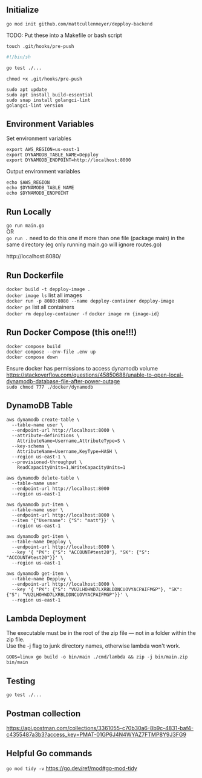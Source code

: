## Initialize

`go mod init github.com/mattcullenmeyer/depploy-backend`

TODO: Put these into a Makefile or bash script

`touch .git/hooks/pre-push`

```sh
#!/bin/sh

go test ./...
```

`chmod +x .git/hooks/pre-push`

```
sudo apt update
sudo apt install build-essential
sudo snap install golangci-lint
golangci-lint version
```

## Environment Variables

Set environment variables

```
export AWS_REGION=us-east-1
export DYNAMODB_TABLE_NAME=Depploy
export DYNAMODB_ENDPOINT=http://localhost:8000
```

Output environment variables

```
echo $AWS_REGION
echo $DYNAMODB_TABLE_NAME
echo $DYNAMODB_ENDPOINT
```

## Run Locally

`go run main.go`  
OR  
`go run .` need to do this one if more than one file (package main) in the same directory (eg only running main.go will ignore routes.go)

http://localhost:8080/

## Run Dockerfile

`docker build -t depploy-image .`  
`docker image ls` list all images  
`docker run -p 8080:8080 --name depploy-container depploy-image`  
`docker ps` list all containers  
`docker rm depploy-container -f`
`docker image rm {image-id}`

## Run Docker Compose (this one!!!)

`docker compose build`  
`docker compose --env-file .env up`  
`docker compose down`

Ensure docker has permissions to access dynamodb volume  
https://stackoverflow.com/questions/45850688/unable-to-open-local-dynamodb-database-file-after-power-outage  
`sudo chmod 777 ./docker/dynamodb`

## DynamoDB Table

```
aws dynamodb create-table \
  --table-name user \
  --endpoint-url http://localhost:8000 \
  --attribute-definitions \
    AttributeName=Username,AttributeType=S \
  --key-schema \
    AttributeName=Username,KeyType=HASH \
  --region us-east-1 \
  --provisioned-throughput \
    ReadCapacityUnits=1,WriteCapacityUnits=1
```

```
aws dynamodb delete-table \
  --table-name user
  --endpoint-url http://localhost:8000
  --region us-east-1
```

```
aws dynamodb put-item \
  --table-name user \
  --endpoint-url http://localhost:8000 \
  --item '{"Username": {"S": "matt"}}' \
  --region us-east-1
```

```
aws dynamodb get-item \
  --table-name Depploy \
  --endpoint-url http://localhost:8000 \
  --key '{ "PK": {"S": "ACCOUNT#test20"}, "SK": {"S": "ACCOUNT#test20"}}' \
  --region us-east-1
```

```
aws dynamodb get-item \
  --table-name Depploy \
  --endpoint-url http://localhost:8000 \
  --key '{ "PK": {"S": "VU2LHOHWD7LXRBLDDNCUOVYACPAIFMGP"}, "SK": {"S": "VU2LHOHWD7LXRBLDDNCUOVYACPAIFMGP"}}' \
  --region us-east-1
```

## Lambda Deployment

The executable must be in the root of the zip file — not in a folder within the zip file.  
Use the -j flag to junk directory names, otherwise lambda won't work.

`GOOS=linux go build -o bin/main ./cmd/lambda && zip -j bin/main.zip bin/main`

## Testing

`go test ./...`

## Postman collection

https://api.postman.com/collections/3361055-c70b30a6-8b9c-4831-baf4-c4355487a3b3?access_key=PMAT-01GP6J4N4WYAZ7FTMP8Y9J3FG9

## Helpful Go commands

`go mod tidy -v` https://go.dev/ref/mod#go-mod-tidy
